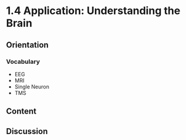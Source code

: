 # 1.4 Application: Understanding the Brain

## Orientation

### Vocabulary

* EEG
* MRI
* Single Neuron
* TMS

## Content

## Discussion

# 




